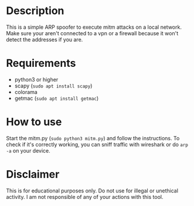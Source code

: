 # Description

This is a simple ARP spoofer to execute mitm attacks on a local network. Make sure your aren't connected to a vpn or a firewall because it won't detect the addresses if you are.

# Requirements

- python3 or higher
- scapy (`sudo apt install scapy`)
- colorama
- getmac (`sudo apt install getmac`)

# How to use

Start the mitm.py (`sudo python3 mitm.py`) and follow the instructions. To check if it's correctly working, you can sniff traffic with wireshark or do `arp -a` on your device.

# Disclaimer

This is for educational purposes only. Do not use for illegal or unethical activity. I am not responsible of any of your actions with this tool.
